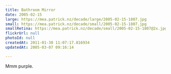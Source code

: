 ```yaml
---
title: Bathroom Mirror
date: 2005-02-15
large: https://mea.patrick.nz/decade/large/2005-02-15-1807.jpg
small: https://mea.patrick.nz/decade/small/2005-02-15-1807.jpg
smallRetina: https://mea.patrick.nz/decade/small/2005-02-15-1807@2x.jpg
flickrUrl: null
photoId: null
createdAt: 2011-01-30 11:07:17.816934
updatedAt: 2005-03-07 09:16:14

---
```

Mmm purple.
